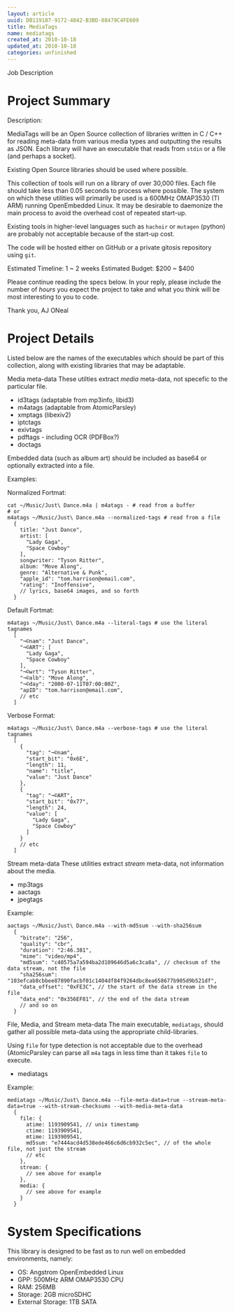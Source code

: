 ```yaml
---
layout: article
uuid: DB119187-9172-4842-B3BD-88479C4FE609
title: MediaTags
name: mediatags
created_at: 2010-10-18
updated_at: 2010-10-18
categories: unfinished
---
```


Job Description

Project Summary
====

Description:

MediaTags will be an Open Source collection of libraries written in C / C++ for reading meta-data from various media types and outputting the results as JSON. Each library will have an executable that reads from `stdin` or a file (and perhaps a socket).

Existing Open Source libraries should be used where possible.

This collection of tools will run on a library of over 30,000 files.
Each file should take less than 0.05 seconds to process where possible.
The system on which these utilities will primarily be used is a 600MHz OMAP3530 (TI ARM) running OpenEmbedded Linux.
It may be desirable to daemonize the main process to avoid the overhead cost of repeated start-up.


Existing tools in higher-level languages such as `hachoir` or `mutagen` (python) are probably not acceptable because of the start-up cost.

The code will be hosted either on GitHub or a private gitosis repository using `git`.

Estimated Timeline: 1 ~ 2 weeks
Estimated Budget: $200 ~ $400



Please continue reading the specs below.
In your reply, please include the number of *hours* you expect the project to take and what you think will be most interesting to you to code.

Thank you,
AJ ONeal



Project Details
====

Listed below are the names of the executables which should be part of this collection, along with existing libraries that may be adaptable.

Media meta-data
These utilties extract *media* meta-data, not specefic to the particular file.

  * id3tags (adaptable from mp3info, libid3)
  * m4atags (adaptable from AtomicParsley)
  * xmptags (libexiv2)
  * iptctags
  * exivtags
  * pdftags - including OCR (PDFBox?)
  * doctags

Embedded data (such as album art) should be included as base64 or optionally extracted into a file.

Examples:

Normalized Fortmat:

    cat ~/Music/Just\ Dance.m4a | m4atags - # read from a buffer
    # or
    m4atags ~/Music/Just\ Dance.m4a --normalized-tags # read from a file
      {
        title: "Just Dance",
        artist: [
          "Lady Gaga",
          "Space Cowboy"
        ],
        songwriter: "Tyson Ritter",
        album: "Move Along",
        genre: "Alternative & Punk",
        "apple_id": "tom.harrison@email.com",
        "rating": "Inoffensive",
        // lyrics, base64 images, and so forth
      }

Default Fortmat:

    m4atags ~/Music/Just\ Dance.m4a --literal-tags # use the literal tagnames
      [
        "¬©nam": "Just Dance",
        "¬©ART": [
          "Lady Gaga",
          "Space Cowboy"
        ],
        "¬©wrt": "Tyson Ritter",
        "¬©alb": "Move Along",
        "¬©day": "2000-07-11T07:00:00Z",
        "apID": "tom.harrison@email.com",
        // etc
      ]

Verbose Format:

    m4atags ~/Music/Just\ Dance.m4a --verbose-tags # use the literal tagnames
      [
        {
          "tag": "¬©nam",
          "start_bit": "0x6E",
          "length": 11,
          "name": "title",
          "value": "Just Dance"
        },
        {
          "tag": "¬©ART",
          "start_bit": "0x77",
          "length": 24,
          "value": [
            "Lady Gaga",
            "Space Cowboy"
          ]
        }
        // etc
      ]
  

Stream meta-data
These utilities extract *stream* meta-data, not information about the media.

  * mp3tags
  * aactags
  * jpegtags

Example:

    aactags ~/Music/Just\ Dance.m4a --with-md5sum --with-sha256sum
      {
        "bitrate": "256",
        "quality": "cbr",
        "duration": "2:46.381",
        "mime": "video/mp4",
        "md5sum": "c40575a7a594ba2d109646d5a6c3ca8a", // checksum of the data stream, not the file
        "sha256sum": "103efcab8cbbee87890facbf01c1404df84f9264dbc8ea658677b905d9b521df",
        "data_offset": "0xFE3C", // the start of the data stream in the file
        "data_end": "0x356EF81", // the end of the data stream
        // and so on
      }

File, Media, and Stream meta-data
The main executable, `mediatags`, should gather all possible meta-data using the appropriate child-libraries.

Using `file` for type detection is not acceptable due to the overhead (AtomicParsley can parse all `m4a` tags in less time than it takes `file` to execute.

  * mediatags

Example:

    mediatags ~/Music/Just\ Dance.m4a --file-meta-data=true --stream-meta-data=true --with-stream-checksums --with-media-meta-data
      {
        file: {
          atime: 1193909541, // unix timestamp
          ctime: 1193909541,
          mtime: 1193909541,
          md5sum: "e7444acd4d538ede466c6d6cb932c5ec", // of the whole file, not just the stream
          // etc
        },
        stream: {
          // see above for example
        },
        media: {
          // see above for example
        }
      }


System Specifications
====

This library is designed to be fast as to run well on embedded environments, namely:

  * OS: Angstrom OpenEmbedded Linux
  * GPP: 500MHz ARM OMAP3530 CPU
  * RAM: 256MB
  * Storage: 2GB microSDHC
  * External Storage: 1TB SATA

